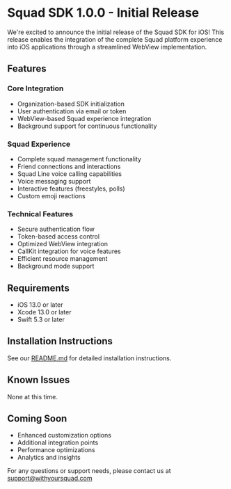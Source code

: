 # Squad SDK 1.0.0 - Initial Release

We're excited to announce the initial release of the Squad SDK for iOS! This release enables the integration of the complete Squad platform experience into iOS applications through a streamlined WebView implementation.

## Features

### Core Integration

- Organization-based SDK initialization
- User authentication via email or token
- WebView-based Squad experience integration
- Background support for continuous functionality

### Squad Experience

- Complete squad management functionality
- Friend connections and interactions
- Squad Line voice calling capabilities
- Voice messaging support
- Interactive features (freestyles, polls)
- Custom emoji reactions

### Technical Features

- Secure authentication flow
- Token-based access control
- Optimized WebView integration
- CallKit integration for voice features
- Efficient resource management
- Background mode support

## Requirements

- iOS 13.0 or later
- Xcode 13.0 or later
- Swift 5.3 or later

## Installation Instructions

See our [README.md](https://github.com/withyoursquad/squad-sports-ios/blob/main/README.md) for detailed installation instructions.

## Known Issues

None at this time.

## Coming Soon

- Enhanced customization options
- Additional integration points
- Performance optimizations
- Analytics and insights

For any questions or support needs, please contact us at support@withyoursquad.com
